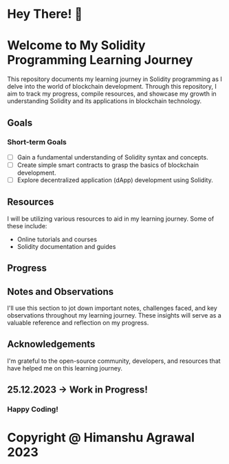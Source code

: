 # Hey There! 👋

# Welcome to My Solidity Programming Learning Journey

This repository documents my learning journey in Solidity programming as I delve into the world of blockchain development. Through this repository, I aim to track my progress, compile resources, and showcase my growth in understanding Solidity and its applications in blockchain technology.

## Goals

### Short-term Goals

- [ ] Gain a fundamental understanding of Solidity syntax and concepts.
- [ ] Create simple smart contracts to grasp the basics of blockchain development.
- [ ] Explore decentralized application (dApp) development using Solidity.

## Resources

I will be utilizing various resources to aid in my learning journey. Some of these include:

- Online tutorials and courses
- Solidity documentation and guides

## Progress

## Notes and Observations

I'll use this section to jot down important notes, challenges faced, and key observations throughout my learning journey. These insights will serve as a valuable reference and reflection on my progress.

## Acknowledgements

I'm grateful to the open-source community, developers, and resources that have helped me on this learning journey.

## 25.12.2023 -> Work in Progress!

### Happy Coding!

# Copyright @ Himanshu Agrawal 2023
